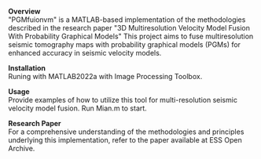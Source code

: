 **Overview**<br />
"PGMfuionvm" is a MATLAB-based implementation of the methodologies described in the research paper "3D Multiresolution Velocity Model Fusion With Probability Graphical Models" This project aims to fuse multiresolution seismic tomography maps with probability graphical models (PGMs) for enhanced accuracy in seismic velocity models.

**Installation**<br />
Runing with MATLAB2022a with Image Processing Toolbox.

**Usage**<br />
Provide examples of how to utilize this tool for multi-resolution seismic velocity model fusion. Run Mian.m to start.

**Research Paper**<br />
For a comprehensive understanding of the methodologies and principles underlying this implementation, refer to the paper available at ESS Open Archive.
